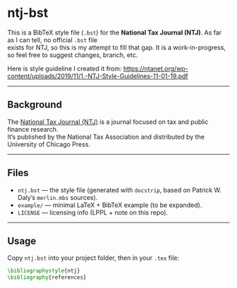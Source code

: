 # ntj-bst

This is a BibTeX style file (`.bst`) for the  **National Tax Journal (NTJ)**. As far as I can tell, no official `.bst` file  
exists for NTJ, so this is my attempt to fill that gap.  It is a work-in-progress, so feel free to suggest changes, branch, etc.

Here is style guideline I created it from: https://ntanet.org/wp-content/uploads/2019/11/1.-NTJ-Style-Guidelines-11-01-19.pdf

---

## Background

The [National Tax Journal (NTJ)](https://ntanet.org/publications/ntj/)  is a journal focused on tax and public finance research.  
It’s published by the National Tax Association and distributed by the University of Chicago Press.  

---

## Files

- `ntj.bst` — the style file (generated with `docstrip`, based on Patrick W. Daly’s `merlin.mbs` sources).
- `example/` — minimal LaTeX + BibTeX example (to be expanded).
- `LICENSE` — licensing info (LPPL + note on this repo).

---

## Usage

Copy `ntj.bst` into your project folder, then in your `.tex` file:

```latex
\bibliographystyle{ntj}
\bibliography{references}
